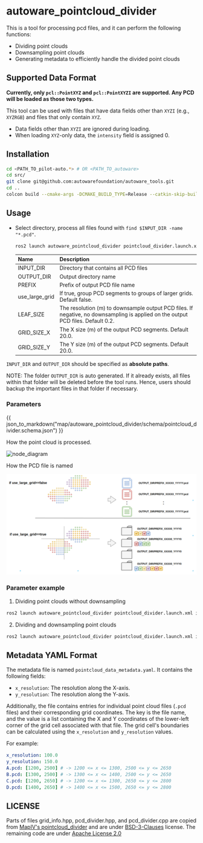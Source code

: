 # autoware_pointcloud_divider

This is a tool for processing pcd files, and it can perform the following functions:

- Dividing point clouds
- Downsampling point clouds
- Generating metadata to efficiently handle the divided point clouds

## Supported Data Format

**Currently, only `pcl::PointXYZ` and `pcl::PointXYZI` are supported. Any PCD will be loaded as those two types.**

This tool can be used with files that have data fields other than `XYZI` (e.g., `XYZRGB`) and files that only contain `XYZ`.

- Data fields other than `XYZI` are ignored during loading.
- When loading `XYZ`-only data, the `intensity` field is assigned 0.

## Installation

```bash
cd <PATH_TO_pilot-auto.*> # OR <PATH_TO_autoware>
cd src/
git clone git@github.com:autowarefoundation/autoware_tools.git
cd ..
colcon build --cmake-args -DCMAKE_BUILD_TYPE=Release --catkin-skip-building-tests --symlink-install --packages-up-to autoware_pointcloud_divider
```

## Usage

- Select directory, process all files found with `find $INPUT_DIR -name "*.pcd"`.

  ```bash
  ros2 launch autoware_pointcloud_divider pointcloud_divider.launch.xml input_pcd_or_dir:=<INPUT_DIR> output_pcd_dir:=<OUTPUT_DIR> prefix:=<PREFIX> [use_large_grid:=true/false] [leaf_size:=<LEAF_SIZE>] [grid_size_x:=<GRID_SIZE_X>] [grid_size_y:=<GRID_SIZE_Y>]
  ```

  | Name           | Description                                                                                                        |
  | -------------- | ------------------------------------------------------------------------------------------------------------------ |
  | INPUT_DIR      | Directory that contains all PCD files |
  | OUTPUT_DIR     | Output directory name |
  | PREFIX         | Prefix of output PCD file name |
  | use_large_grid | If true, group PCD segments to groups of larger grids. Default false.|
  | LEAF_SIZE      | The resolution (m) to downsample output PCD files. If negative, no downsampling is applied on the output PCD files. Default 0.2. |
  | GRID_SIZE_X    | The X size (m) of the output PCD segments. Default 20.0.|
  | GRID_SIZE_Y    | The Y size (m) of the output PCD segments. Default 20.0. |

`INPUT_DIR` and `OUTPUT_DIR` should be specified as **absolute paths**.

NOTE: The folder `OUTPUT_DIR` is auto generated. If it already exists, all files within that folder will be deleted before the tool runs. Hence, users should backup the important files in that folder if necessary.

### Parameters

{{ json_to_markdown("map/autoware_pointcloud_divider/schema/pointcloud_divider.schema.json") }}

How the point cloud is processed.

![node_diagram](docs/pcd_divider.drawio.svg)

How the PCD file is named

![node_diagram](docs/output_file_name_pattern.drawio.svg)

### Parameter example

1. Dividing point clouds without downsampling

  ```bash
  ros2 launch autoware_pointcloud_divider pointcloud_divider.launch.xml input_pcd_or_dir:=<INPUT_DIR> output_pcd_dir:=<OUTPUT_DIR> prefix:=test leaf_size:=-0.1
  ```
2. Dividing and downsampling point clouds
  ```bash
  ros2 launch autoware_pointcloud_divider pointcloud_divider.launch.xml input_pcd_or_dir:=<INPUT_DIR> output_pcd_dir:=<OUTPUT_DIR> prefix:=test 
  ```

## Metadata YAML Format

The metadata file is named `pointcloud_data_metadata.yaml`. It contains the following fields:

- `x_resolution`: The resolution along the X-axis.
- `y_resolution`: The resolution along the Y-axis.

Additionally, the file contains entries for individual point cloud files (`.pcd` files) and their corresponding grid coordinates. The key is the file name, and the value is a list containing the X and Y coordinates of the lower-left corner of the grid cell associated with that file. The grid cell's boundaries can be calculated using the `x_resolution` and `y_resolution` values.

For example:

```yaml
x_resolution: 100.0
y_resolution: 150.0
A.pcd: [1200, 2500] # -> 1200 <= x <= 1300, 2500 <= y <= 2650
B.pcd: [1300, 2500] # -> 1300 <= x <= 1400, 2500 <= y <= 2650
C.pcd: [1200, 2650] # -> 1200 <= x <= 1300, 2650 <= y <= 2800
D.pcd: [1400, 2650] # -> 1400 <= x <= 1500, 2650 <= y <= 2800
```

## LICENSE

Parts of files grid_info.hpp, pcd_divider.hpp, and pcd_divider.cpp are copied from [MapIV's pointcloud_divider](https://github.com/MapIV/pointcloud_divider) and are under [BSD-3-Clauses](LICENSE) license. The remaining code are under [Apache License 2.0](../../LICENSE)
